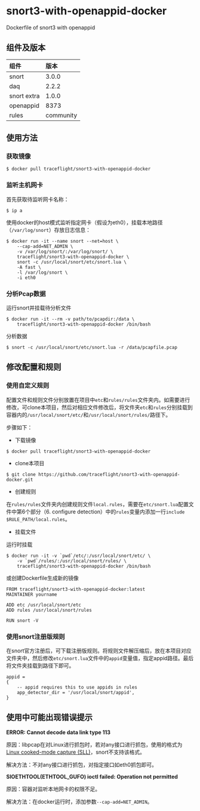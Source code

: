# snort3-with-openappid-docker
Dockerfile of snort3 with openappid

## 组件及版本

|组件|版本|
|:---|:--|
|snort|3.0.0|
|daq|2.2.2|
|snort extra|1.0.0|
|openappid|8373|
|rules|community|

## 使用方法

### 获取镜像

```
$ docker pull traceflight/snort3-with-openappid-docker
```

### 监听主机网卡

首先获取待监听网卡名称：

```
$ ip a
```

使用docker的host模式监听指定网卡（假设为eth0），挂载本地路径（`/var/log/snort`）存放日志信息：

```
$ docker run -it --name snort --net=host \
    --cap-add=NET_ADMIN \
    -v /var/log/snort/:/var/log/snort/ \
    traceflight/snort3-with-openappid-docker \
    snort -c /usr/local/snort/etc/snort.lua \
    -A fast \
    -l /var/log/snort \
    -i eth0
```

### 分析Pcap数据

运行snort并挂载待分析文件

```
$ docker run -it --rm -v path/to/pcapdir:/data \
    traceflight/snort3-with-openappid-docker /bin/bash
```

分析数据
```
$ snort -c /usr/local/snort/etc/snort.lua -r /data/pcapfile.pcap 
```

## 修改配置和规则

### 使用自定义规则

配置文件和规则文件分别放置在项目中`etc`和`rules/rules`文件夹内。如需要进行修改，可clone本项目，然后对相应文件修改后，将文件夹`etc`和`rules`分别挂载到容器内的`/usr/local/snort/etc/`和`/usr/local/snort/rules/`路径下。

步骤如下：

* 下载镜像

```
$ docker pull traceflight/snort3-with-openappid-docker
```

* clone本项目

```
$ git clone https://github.com/traceflight/snort3-with-openappid-docker.git
```

* 创建规则

在`rules/rules`文件夹内创建规则文件`local.rules`，需要在`etc/snort.lua`配置文件中第6个部分（6. configure detection）中的`rules`变量内添加一行`include $RULE_PATH/local.rules`。

* 挂载文件 

运行时挂载

```
$ docker run -it -v `pwd`/etc/:/usr/local/snort/etc/ \
    -v `pwd`/rules/:/usr/local/snort/rules/ \
    traceflight/snort3-with-openappid-docker /bin/bash
```

或创建Dockerfile生成新的镜像

```
FROM traceflight/snort3-with-openappid-docker:latest
MAINTAINER yourname

ADD etc /usr/local/snort/etc
ADD rules /usr/local/snort/rules

RUN snort -V
```

### 使用snort注册版规则

在snort官方注册后，可下载注册版规则。将规则文件解压缩后，放在本项目对应文件夹中，然后修改`etc/snort.lua`文件中的`appid`变量值，指定appid路径。最后将文件夹挂载到路径下即可。

```
appid =
{
    -- appid requires this to use appids in rules
    app_detector_dir = '/usr/local/snort/appid',
}
```

## 使用中可能出现错误提示

**ERROR: Cannot decode data link type 113**

原因：libpcap在对Linux进行抓包时，若对any接口进行抓包，使用的格式为[Linux cooked-mode capture (SLL)](https://wiki.wireshark.org/SLL)，snort不支持该格式。

解决方法：不对any接口进行抓包，对指定接口如eth0抓包即可。

**SIOETHTOOL(ETHTOOL_GUFO) ioctl failed: Operation not permitted**

原因：容器对监听本地网卡的权限不足。

解决方法：在docker运行时，添加参数`--cap-add=NET_ADMIN`。
